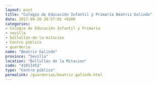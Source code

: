 ```yaml
---
layout: post
title: "Colegio de Educación Infantil y Primaria Beatriz Galindo"
date: 2017-09-20 20:57:05 +0200
categories:
- Colegio de Educación Infantil y Primaria
- sevilla
- bollullos-de-la-mitacion
- Centro público
- guarderia
name: "Beatriz Galindo"
province: "Sevilla"
location: "Bollullos de la Mitacion"
code: "41011452"
type: "Centro público"
permalink: /guarderias/beatriz-galindo.html
---
```

